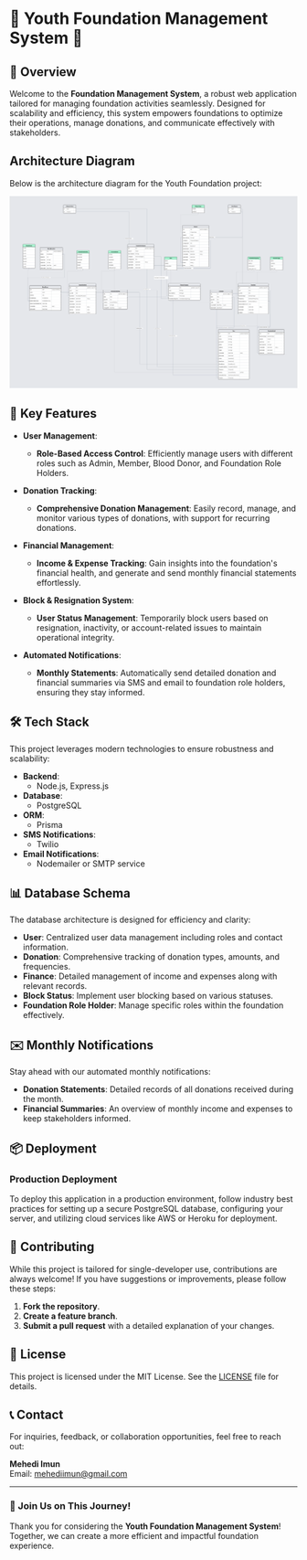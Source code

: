 # 🎉 Youth Foundation Management System 🎉

## 🚀 Overview

Welcome to the **Foundation Management System**, a robust web application tailored for managing foundation activities seamlessly. Designed for scalability and efficiency, this system empowers foundations to optimize their operations, manage donations, and communicate effectively with stakeholders.
## Architecture Diagram

Below is the architecture diagram for the Youth Foundation project:

![Architecture Diagram](assets/architecture-diagram.png)

## 🌟 Key Features

- **User Management**: 
  - **Role-Based Access Control**: Efficiently manage users with different roles such as Admin, Member, Blood Donor, and Foundation Role Holders.

- **Donation Tracking**: 
  - **Comprehensive Donation Management**: Easily record, manage, and monitor various types of donations, with support for recurring donations.

- **Financial Management**: 
  - **Income & Expense Tracking**: Gain insights into the foundation's financial health, and generate and send monthly financial statements effortlessly.

- **Block & Resignation System**: 
  - **User Status Management**: Temporarily block users based on resignation, inactivity, or account-related issues to maintain operational integrity.

- **Automated Notifications**: 
  - **Monthly Statements**: Automatically send detailed donation and financial summaries via SMS and email to foundation role holders, ensuring they stay informed.

## 🛠️ Tech Stack

This project leverages modern technologies to ensure robustness and scalability:

- **Backend**: 
  - Node.js, Express.js
- **Database**: 
  - PostgreSQL
- **ORM**: 
  - Prisma
- **SMS Notifications**: 
  - Twilio
- **Email Notifications**: 
  - Nodemailer or SMTP service

## 📊 Database Schema

The database architecture is designed for efficiency and clarity:

- **User**: Centralized user data management including roles and contact information.
- **Donation**: Comprehensive tracking of donation types, amounts, and frequencies.
- **Finance**: Detailed management of income and expenses along with relevant records.
- **Block Status**: Implement user blocking based on various statuses.
- **Foundation Role Holder**: Manage specific roles within the foundation effectively.

## ✉️ Monthly Notifications

Stay ahead with our automated monthly notifications:

- **Donation Statements**: Detailed records of all donations received during the month.
- **Financial Summaries**: An overview of monthly income and expenses to keep stakeholders informed.

## 📦 Deployment

### Production Deployment

To deploy this application in a production environment, follow industry best practices for setting up a secure PostgreSQL database, configuring your server, and utilizing cloud services like AWS or Heroku for deployment.

## 🤝 Contributing

While this project is tailored for single-developer use, contributions are always welcome! If you have suggestions or improvements, please follow these steps:

1. **Fork the repository**.
2. **Create a feature branch**.
3. **Submit a pull request** with a detailed explanation of your changes.

## 📜 License

This project is licensed under the MIT License. See the [LICENSE](LICENSE) file for details.

## 📞 Contact

For inquiries, feedback, or collaboration opportunities, feel free to reach out:

**Mehedi Imun**  
Email: [mehediimun@gmail.com](mailto:mehediimun@gmail.com)

---

### 🚀 Join Us on This Journey!

Thank you for considering the **Youth Foundation Management System**! Together, we can create a more efficient and impactful foundation experience.

